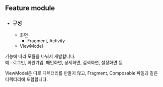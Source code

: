 ## Feature module

* ### 구성
    * 화면
        * Fragment, Activity
    * ViewModel

기능에 따라 모듈을 나눠서 개발합니다.  
예 : 로그인, 회원가입, 메인화면, 상세화면, 검색화면, 설정화면 등

ViewModel은 따로 디렉터리를 만들지 않고, Fragment, Composable 파일과 같은 디렉터리에 포함합니다.